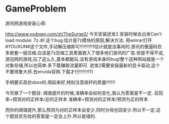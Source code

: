 # GameProblem

游讯网游戏安装心得:

http://www.yxdown.com/zt/TheSurge2/
今天安装迸发2.安装时候会出发Can't load module: 7z.dll
这个bug.估计是7z模块的原因,解决方法: 用winrar打开#YOUXUN#这个文件,手动解压缩即可!!!!!!!!!!1估计就是没事闲的.游讯的傻逼码农多嵌套一层压缩.应该是7z压缩工具里面嵌入了很多他们游讯的广告.但是不得不说,游迅网的游戏,玩了这么久,基本都能玩.没有游戏本身的bug!整个这种网站就是一个对象存储,所以也简单.多下载赚取流量即可.
迸发2需要安装最新的显卡驱动,这个不要用鲁大师.去envida官网.下载才行!!!!!!!!11



手柄要买高仿xbox的.用起来好,特别注意摇杆的质量!!!!!!!





今天做了一个题目:
阈值提升的时候,准确率会如何变化,我认为答案是不一定.
召回率=预测对的正样本/总的正样本
准确率=预测对的正样本/预测为正的样本

而你的阈值提升,那么预测为对的正样本会变少,同时分母也回变少.所以不一定.这个题目京东给的答案是一定会上升.所以是错的.



